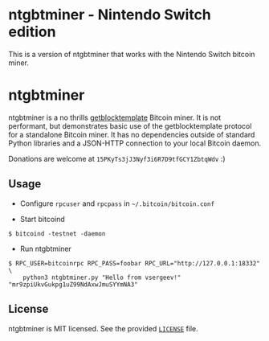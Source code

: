 # ntgbtminer - Nintendo Switch edition

This is a version of ntgbtminer that works with the Nintendo Switch bitcoin miner.

# ntgbtminer

ntgbtminer is a no thrills
[getblocktemplate](https://en.bitcoin.it/wiki/Getblocktemplate) Bitcoin miner.
It is not performant, but demonstrates basic use of the getblocktemplate
protocol for a standalone Bitcoin miner. It has no dependencies outside of
standard Python libraries and a JSON-HTTP connection to your local Bitcoin
daemon.

Donations are welcome at `15PKyTs3jJ3Nyf3i6R7D9tfGCY1ZbtqWdv` :)

## Usage

* Configure `rpcuser` and `rpcpass` in `~/.bitcoin/bitcoin.conf`

* Start bitcoind

```
$ bitcoind -testnet -daemon
```

* Run ntgbtminer

```
$ RPC_USER=bitcoinrpc RPC_PASS=foobar RPC_URL="http://127.0.0.1:18332" \
    python3 ntgbtminer.py "Hello from vsergeev!" "mr9zpiUkvGukpg1uZ99NdAxwJmuSYYmNA3"
```

## License

ntgbtminer is MIT licensed. See the provided [`LICENSE`](LICENSE) file.
